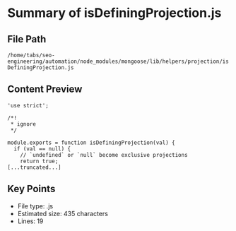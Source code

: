# Summary of isDefiningProjection.js
  
## File Path
`/home/tabs/seo-engineering/automation/node_modules/mongoose/lib/helpers/projection/isDefiningProjection.js`

## Content Preview
```
'use strict';

/*!
 * ignore
 */

module.exports = function isDefiningProjection(val) {
  if (val == null) {
    // `undefined` or `null` become exclusive projections
    return true;
[...truncated...]
```

## Key Points
- File type: .js
- Estimated size: 435 characters
- Lines: 19

